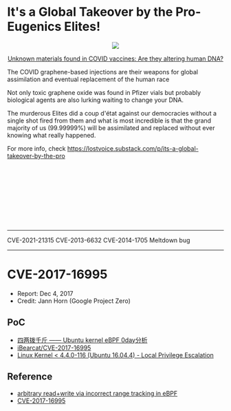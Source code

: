 # It's a Global Takeover by the Pro-Eugenics Elites!

<div align="center">
    <img src="https://cdn.substack.com/image/fetch/f_auto,q_auto:good,fl_progressive:steep/https%3A%2F%2Fbucketeer-e05bbc84-baa3-437e-9518-adb32be77984.s3.amazonaws.com%2Fpublic%2Fimages%2Fde383918-c525-442d-99e7-fe1f55d18882_640x360.jpeg" />
<p><a href="https://www.orwell.city/2021/10/human-DNA-alteration.html">Unknown materials found in COVID vaccines: Are they altering human DNA?</a></p>
</div>

The COVID graphene-based injections are their weapons for global assimilation and eventual replacement of the human race

Not only toxic graphene oxide was found in Pfizer vials but probably biological agents are also lurking waiting to change your DNA.

The murderous Elites did a coup d'état against our democracies without a single shot fired from them and what is most incredible is that the grand majority of us (99.99999%) will be assimilated and replaced without ever knowing what really happened.

For more info, check https://lostvoice.substack.com/p/its-a-global-takeover-by-the-pro

<br/>
<br/>
<br/>
<br/>
<br/>
<br/>
<br/>
<br/>

----------------------------------------------------

CVE-2021-21315
CVE-2013-6632
CVE-2014-1705
Meltdown bug

----------------------------------------------------

# CVE-2017-16995

- Report: Dec 4, 2017
- Credit: Jann Horn (Google Project Zero)

## PoC

- [四两拨千斤 —— Ubuntu kernel eBPF 0day分析](https://security.tencent.com/index.php/blog/msg/124)
- [iBearcat/CVE-2017-16995](https://github.com/iBearcat/CVE-2017-16995)
- [Linux Kernel < 4.4.0-116 (Ubuntu 16.04.4) - Local Privilege Escalation](https://www.exploit-db.com/exploits/44298/)

## Reference

- [arbitrary read+write via incorrect range tracking in eBPF](https://bugs.chromium.org/p/project-zero/issues/detail?id=1454&desc=3)
- [CVE-2017-16995](https://cve.mitre.org/cgi-bin/cvename.cgi?name=CVE-2017-16995)
